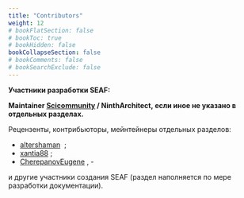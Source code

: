 ```yaml
---
title: "Contributors"
weight: 12
# bookFlatSection: false
# bookToc: true
# bookHidden: false
bookCollapseSection: false
# bookComments: false
# bookSearchExclude: false
---
```



**Участники разработки SEAF:**


**Maintainer [Scicommunity](https://github.com/Scicommunity) / NinthArchitect, если
иное не указано в отдельных разделах.**


Рецензенты, контрибьюторы, мейнтейнеры отдельных разделов:  


* [altershaman](https://github.com/altershaman)  ;
* [xantia88](https://github.com/xantia88) ;
* [CherepanovEugene](https://github.com/CherepanovEugene) , -


и другие участники создания SEAF (раздел наполняется по мере разработки документации).


